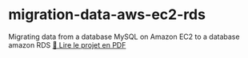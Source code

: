 # migration-data-aws-ec2-rds
Migrating data from a database MySQL  on Amazon EC2 to a database amazon RDS
[📄 Lire le projet en PDF](projet.pdf)
